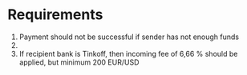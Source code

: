 # Requirements

1. Payment should not be successful if sender has not enough funds
2. 
3. If recipient bank is Tinkoff, then incoming fee of 6,66 % should be applied, but minimum 200 EUR/USD